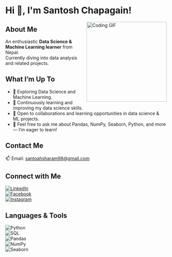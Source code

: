 # Hi 👋, I'm Santosh Chapagain!
<img src="https://media.giphy.com/media/3o7aD2saalBwwftBIY/giphy.gif" alt="Coding GIF" width="250" style="float: right; margin-left: 20px;" />

## About Me
An enthusiastic **Data Science & Machine Learning learner** from Nepal.  
Currently diving into data analysis and related projects.  

## What I’m Up To  
- 🔭 Exploring Data Science and Machine Learning.  
- 🌱 Continuously learning and improving my data science skills.  
- 🤝 Open to collaborations and learning opportunities in data science & ML projects.  
- 💬 Feel free to ask me about Pandas, NumPy, Seaborn, Python, and more — I’m eager to learn!

## Contact Me  
📫 Email: [santoahsharam98@gmail.com](mailto:adhikariunique65@gmail.com)  

## Connect with Me  
[![LinkedIn](https://img.shields.io/badge/LinkedIn-0A66C2?style=for-the-badge&logo=linkedin&logoColor=white)](https://www.linkedin.com/in/santosh-chapagain-041629259/)  
[![Facebook](https://img.shields.io/badge/Facebook-1877F2?style=for-the-badge&logo=facebook&logoColor=white)](https://www.facebook.com/santosh.chapagain.376)  
[![Instagram](https://img.shields.io/badge/Instagram-E4405F?style=for-the-badge&logo=instagram&logoColor=white)](https://www.instagram.com/santosz_79/)

## Languages & Tools  
![Python](https://img.shields.io/badge/Python-3776AB?style=for-the-badge&logo=python&logoColor=white)  
![SQL](https://img.shields.io/badge/SQL-4479A1?style=for-the-badge&logo=mysql&logoColor=white)  
![Pandas](https://img.shields.io/badge/Pandas-150458?style=for-the-badge&logo=pandas&logoColor=white)  
![NumPy](https://img.shields.io/badge/NumPy-013243?style=for-the-badge&logo=numpy&logoColor=white)  
![Seaborn](https://img.shields.io/badge/Seaborn-77AADD?style=for-the-badge&logo=seaborn&logoColor=white)  
